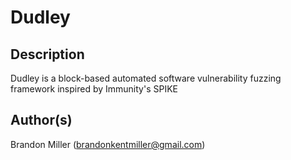 # Dudley

## Description
Dudley is a block-based automated software vulnerability fuzzing framework 
inspired by Immunity's SPIKE

## Author(s)
Brandon Miller (brandonkentmiller@gmail.com)
